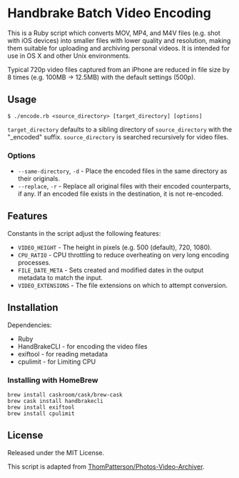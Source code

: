 # Handbrake Batch Video Encoding

This is a Ruby script which converts MOV, MP4, and M4V files (e.g. shot with iOS devices) into smaller files with lower quality and resolution, making them suitable for uploading and archiving personal videos. It is intended for use in OS X and other Unix environments.

Typical 720p video files captured from an iPhone are reduced in file size by 8 times (e.g. 100MB -> 12.5MB) with the default settings (500p).

## Usage

	$ ./encode.rb <source_directory> [target_directory] [options]
	
`target_directory` defaults to a sibling directory of `source_directory` with the "_encoded" suffix. `source_directory` is searched recursively for video files.

### Options

* `--same-directory`, `-d` - Place the encoded files in the same directory as their originals.
* `--replace`, `-r` - Replace all original files with their encoded counterparts, if any. If an encoded file exists in the destination, it is not re-encoded.

## Features

Constants in the script adjust the following features:

* `VIDEO_HEIGHT` - The height in pixels (e.g. 500 (default), 720, 1080).
* `CPU_RATIO` - CPU throttling to reduce overheating on very long encoding processes.
* `FILE_DATE_META` - Sets created and modified dates in the output metadata to match the input.
* `VIDEO_EXTENSIONS` - The file extensions on which to attempt conversion.

## Installation

Dependencies:

* Ruby
* HandBrakeCLI - for encoding the video files
* exiftool - for reading metadata
* cpulimit - for Limiting CPU

### Installing with HomeBrew

	brew install caskroom/cask/brew-cask
	brew cask install handbrakecli
	brew install exiftool
	brew install cpulimit

## License

Released under the MIT License.

This script is adapted from [ThomPatterson/Photos-Video-Archiver](https://github.com/ThomPatterson/Photos-Video-Archiver).
